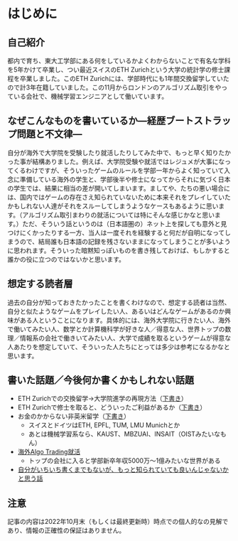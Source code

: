 # はじめに

## 自己紹介

都内で育ち、東大工学部にある何をしているかよくわからないことで有名な学科を5年かけて卒業し、つい最近スイスのETH Zurichという大学の統計学の修士課程を卒業しました。このETH Zurichには、学部時代にも1年間交換留学していたので計3年在籍していました。この11月からロンドンのアルゴリズム取引をやっている会社で、機械学習エンジニアとして働いています。



## なぜこんなものを書いているか―経歴ブートストラップ問題と不文律―

自分が海外で大学院を受験したり就活したりしてみた中で、もっと早く知りたかった事が結構ありました。例えば、大学院受験や就活ではレジュメが大事になってくるわけですが、そういったゲームのルールを学部一年からよく知っていて入念に準備している海外の学生と、学部後半や修士になってからそれに気づく日本の学生では、結果に相当の差が開いてしまいます。ましてや、たちの悪い場合には、国内ではゲームの存在さえ知られていないために本来それをプレイしていたかもしれない人達がそれをスルーしてしまうようなケースもあるように思います。（アルゴリズム取引まわりの就活については特にそんな感じかなと思います。）ただ、そういう話というのは（日本語圏の）ネット上を探しても意外と見つけにくかったりする一方、当人は一度それを経験すると何だが自明になってしまうので、結局誰も日本語の記録を残さないままになってしまうことが多いように思われます。そういった暗黙知っぽいものを書き残しておけば、もしかすると誰かの役に立つのではないかと思います。



## 想定する読者層

過去の自分が知っておきたかったことを書くわけなので、想定する読者は当然、自分と似たようなゲームをプレイしたい人、あるいはどんなゲームがあるのか興味がある人ということになります。具体的には、海外大学院に行きたい人、海外で働いてみたい人、数学とか計算機科学が好きな人／得意な人、世界トップの数理／情報系の会社で働きいてみたい人、大学で成績を取るというゲームが得意な人あたりを想定していて、そういった人たちにとっては多少は参考になるかなと思います。



## 書いた話題／今後何か書くかもしれない話題

- ETH Zurichでの交換留学→大学院進学の再現方法（[下書き](https://github.com/kstoneriv3/tips-for-studying-and-working-abroad-ja/blob/main/from-exchange-to-grad-school-at-ethz.md)）
- ETH Zurichで修士を取ると、どういったご利益があるか（[下書き](https://github.com/kstoneriv3/tips-for-studying-and-working-abroad-ja/blob/main/benefit-of-getting-masters-at-ethz.md)）
- お金のかからない非英米留学（[下書き](https://github.com/kstoneriv3/tips-for-studying-and-working-abroad-ja/blob/main/low-cost-grad-schools.md)）
  - スイスとドイツはETH, EPFL, TUM, LMU Munichとか
  - あとは機械学習系なら、KAUST、MBZUAI、INSAIT（OISTみたいなもん）
- [海外Algo Trading就活](https://github.com/kstoneriv3/tips-for-studying-and-working-abroad-ja/blob/main/algo-trading-job-hunting.md)
  - トップの会社に入ると学部新卒年収5000万〜1億みたいな世界がある
- [自分がいちいち書くまでもないが、もっと知られていても良いんじゃないかと思う話](https://github.com/kstoneriv3/tips-for-studying-and-working-abroad-ja/blob/main/misc.md)

## 注意
記事の内容は2022年10月末（もしくは最終更新時）時点での個人的なの見解であり、情報の正確性の保証はありません。

